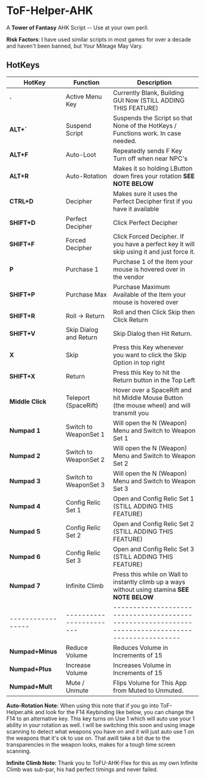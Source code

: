 # ToF-Helper-AHK

A **Tower of Fantasy** AHK Script -- Use at your own peril.

**Risk Factors**: I have used similar scripts in most games for over a decade and haven't been banned, but Your Mileage May Vary.

## HotKeys

| HotKey            | Function                | Description                                                                                       |
| ----------------- | ----------------------- | ------------------------------------------------------------------------------------------------- |
| **`**             | Active Menu Key         | Currently Blank, Building GUI Now (STILL ADDING THIS FEATURE)                                     |
| **ALT+`**         | Suspend Script          | Suspends the Script so that None of the HotKeys / Functions work. In case needed.                 |
| **ALT+F**         | Auto-Loot               | Repeatedly sends F Key Turn off when near NPC's                                                   |
| **ALT+R**         | Auto-Rotation           | Makes it so holding LButton down fires your rotation **SEE NOTE BELOW**                           |
| **CTRL+D**        | Decipher                | Makes sure it uses the Perfect Decipher first if you have it available                            |
| **SHIFT+D**       | Perfect Decipher        | Click Perfect Decipher                                                                            |
| **SHIFT+F**       | Forced Decipher         | Click Forced Decipher. If you have a perfect key it will skip using it and just force it.         |
| **P**             | Purchase 1              | Purchase 1 of the Item your mouse is hovered over in the vendor                                   | 
| **SHIFT+P**       | Purchase Max            | Purchase Maximum Available of the Item your mouse is hovered over                                 |
| **SHIFT+R**       | Roll -> Return          | Roll and then Click Skip then Click Return                                                        |
| **SHIFT+V**       | Skip Dialog and Return  | Skip Dialog then Hit Return.                                                                      |
| **X**             | Skip                    | Press this Key whenever you want to click the Skip Option in top right                            |
| **SHIFT+X**       | Return                  | Press this Key to hit the Return button in the Top Left                                           |
| **Middle Click**  | Teleport (SpaceRift)    | Hover over a SpaceRift and hit Middle Mouse Button (the mouse wheel) and will transmit you        |     
| **Numpad 1**      | Switch to WeaponSet 1   | Will open the N (Weapon) Menu and Switch to Weapon Set 1                                          |
| **Numpad 2**      | Switch to WeaponSet 2   | Will open the N (Weapon) Menu and Switch to Weapon Set 2                                          |
| **Numpad 3**      | Switch to WeaponSet 3   | Will open the N (Weapon) Menu and Switch to Weapon Set 3                                          |
| **Numpad 4**      | Config Relic Set 1      | Open and Config Relic Set 1 (STILL ADDING THIS FEATURE)                                           |
| **Numpad 5**      | Config Relic Set 2      | Open and Config Relic Set 2 (STILL ADDING THIS FEATURE)                                           |
| **Numpad 6**      | Config Relic Set 3      | Open and Config Relic Set 3 (STILL ADDING THIS FEATURE)                                           |
| **Numpad 7**      | Infinite Climb          | Press this while on Wall to instantly climb up a ways without using stamina **SEE NOTE BELOW**    |
| ----------------- | ----------------------- | ------------------------------------------------------------------------------------------------- |
| **Numpad+Minus**  | Reduce Volume           | Reduces Volume in Increments of 15                                                                |
| **Numpad+Plus**   | Increase Volume         | Increases Volume in Increments of 15                                                              |
| **Numpad+Mult**   | Mute / Unmute           | Flips Volume for This App from Muted to Unmuted.                                                  |


**Auto-Rotation Note:** When using this note that if you go into ToF-Helper.ahk and look for the F14 Keybinding like below, 
you can change the F14 to an alternative key. This key turns on Use 1 which will auto use your 1 ability in your rotation as well.
I will be switching this soon and using image scanning to detect what weapons you have on and it will just auto use 1 on the weapons
that it's ok to use on. That awill take a bit due to the transparencies in the weapon looks, makes for a tough time screen scanning.

**Infinite Climb Note:** Thank you to ToFU-AHK-Flex for this as my own Infinite Climb was sub-par, his had perfect timings and never failed.
